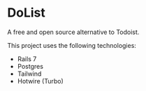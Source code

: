 # DoList

A free and open source alternative to Todoist.

This project uses the following technologies:

* Rails 7
* Postgres
* Tailwind
* Hotwire (Turbo)